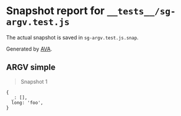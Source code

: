 # Snapshot report for `__tests__/sg-argv.test.js`

The actual snapshot is saved in `sg-argv.test.js.snap`.

Generated by [AVA](https://ava.li).

## ARGV simple

> Snapshot 1

    {
      _: [],
      long: 'foo',
    }
